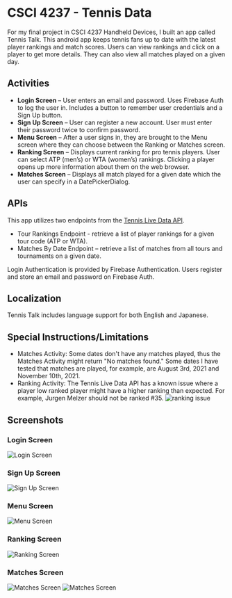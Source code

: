 # CSCI 4237 - Tennis Data

For my final project in CSCI 4237 Handheld Devices, I built an app called Tennis Talk. This android app keeps tennis fans up to date with the latest player rankings and match scores. Users can view rankings and click on a player to get more details. They can also view all matches played on a given day. 

## Activities
- **Login Screen** – User enters an email and password. Uses Firebase Auth to log the user in. Includes a button to remember user credentials and a Sign Up button.
- **Sign Up Screen** – User can register a new account. User must enter their password twice to confirm password.
- **Menu Screen**  – After a user signs in, they are brought to the Menu screen where they can choose between the Ranking or Matches screen.
- **Ranking Screen** – Displays current ranking for pro tennis players. User can select ATP (men’s) or WTA (women’s) rankings. Clicking a player opens up more information about them on the web browser. 
- **Matches Screen** – Displays all match played for a given date which the user can specify in a DatePickerDialog. 

## APIs
This app utilizes two endpoints from the [Tennis Live Data API](https://rapidapi.com/sportcontentapi/api/tennis-live-data/).
- Tour Rankings Endpoint - retrieve a list of player rankings for a given tour code (ATP or WTA).
- Matches By Date Endpoint – retrieve a list of matches from all tours and tournaments on a given date.

Login Authentication is provided by Firebase Authentication. Users register and store an email and password on Firebase Auth.

## Localization
Tennis Talk includes language support for both English and Japanese.

## Special Instructions/Limitations
- Matches Activity: Some dates don't have any matches played, thus the Matches Activity might return "No matches found." Some dates I have tested that matches are played, for example, are August 3rd, 2021 and November 10th, 2021.
- Ranking Activity: The Tennis Live Data API has a known issue where a player low ranked player might have a higher ranking than expected. For example, Jurgen Melzer should not be ranked #35.
![ranking issue](ranking_issue.png)

## Screenshots
### Login Screen
![Login Screen](login.png)
### Sign Up Screen
![Sign Up Screen](sign_up.png)
### Menu Screen
![Menu Screen](menu.png)
### Ranking Screen
![Ranking Screen](rankings.png)
### Matches Screen
![Matches Screen](matches.png)
![Matches Screen](date_selection.png)
